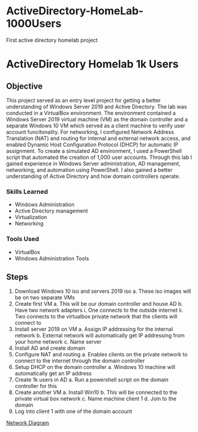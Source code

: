 # ActiveDirectory-HomeLab-1000Users
First active directory homelab project
# ActiveDirectory Homelab 1k Users

## Objective
This project served as an entry level project for getting a better understanding of Windows Server 2019 and Active Directory. The lab was conducted in a VirtualBox environment. The environment contained a Windows Server 2019 virtual machine (VM) as the domain controller and a separate Windows 10 VM which served as a client machine to verify user account funcitonality. For networking, I configured Network Address Translation (NAT) and routing for internal and external network access, and enabled Dynamic Host Configuration Protocol (DHCP) for automatic IP assignment. To create a simulated AD environment, I used a PowerShell script that automated the creation of 1,000 user accounts. Through this lab I gained experience in Windows Server administration, AD management, networking, and automation using PowerShell. I also gained a better understanding of Active Directory and how domain controllers operate. 


### Skills Learned
- Windows Administration
- Active Directory management
- Virtualization
- Networking

### Tools Used
- VirtualBox
- Windows Administration Tools

## Steps
1. Download Windows 10 iso and servers 2019 iso
  a. These iso images will be on two separate VMs
2. Create first VM
  a. This will be our domain controller and house AD
  b. Have two network adapters
    i. One connects to the outside internet
    ii. Two connects to the virtualbox private network that the clients will connect to
3. Install server 2019 on VM
  a. Assign IP addressing for the internal network
  b. External network will automatically get IP addressing from your home network
  c. Name server
4. Install AD and create domain
5. Configure NAT and routing 
  a. Enables clients on the private network to connect to the internet through the domain controller
6. Setup DHCP on the domain controller
  a. Windows 10 machine will automatically get an IP address
7. Create 1k users in AD
  a. Run a powershell script on the domain controller for this
8. Create another VM
  a. Install Win10
  b. This will be connected to the private virtual box network
  c. Name machine client 1
  d. Join to the domain
9. Log into client 1 with one of the domain account

<a href="https://lucid.app/lucidspark/c160ad66-f0d4-4f8a-a670-056dfa1392a9/edit?viewport_loc=-4092%2C-1642%2C7115%2C3219%2C0_0&invitationId=inv_244ca1dd-0643-498d-891b-d352ef4b7589">Network Diagram</a>
